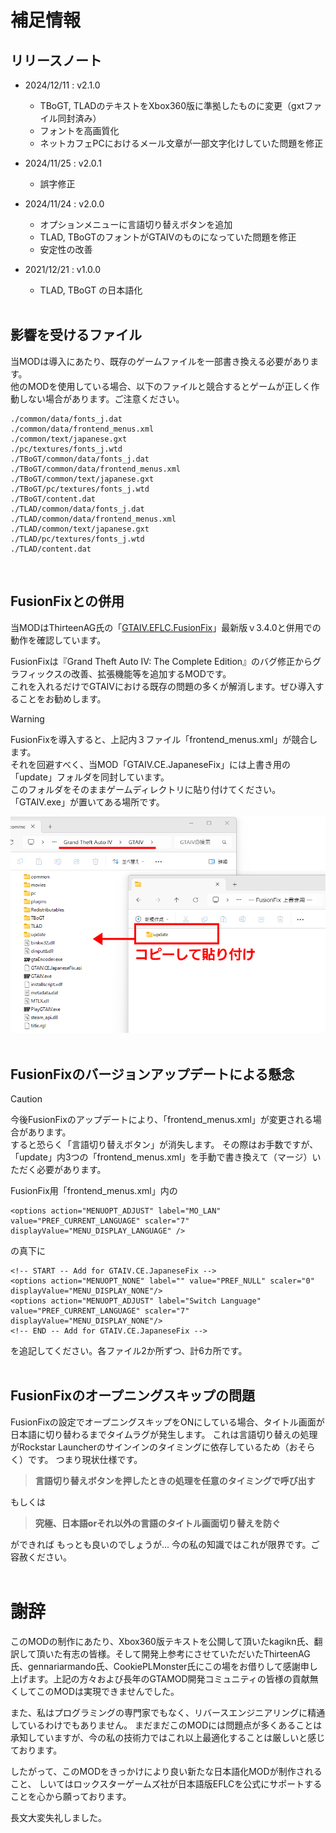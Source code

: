 # 補足情報

## リリースノート
- 2024/12/11 : v2.1.0
  - TBoGT, TLADのテキストをXbox360版に準拠したものに変更（gxtファイル同封済み）
  - フォントを高画質化
  - ネットカフェPCにおけるメール文章が一部文字化けしていた問題を修正


- 2024/11/25 : v2.0.1
  - 誤字修正


- 2024/11/24 : v2.0.0
  - オプションメニューに言語切り替えボタンを追加
  - TLAD, TBoGTのフォントがGTAIVのものになっていた問題を修正
  - 安定性の改善


- 2021/12/21 : v1.0.0
  - TLAD, TBoGT の日本語化
<br><br>

## 影響を受けるファイル
当MODは導入にあたり、既存のゲームファイルを一部書き換える必要があります。  
他のMODを使用している場合、以下のファイルと競合するとゲームが正しく作動しない場合があります。ご注意ください。

```
./common/data/fonts_j.dat
./common/data/frontend_menus.xml
./common/text/japanese.gxt
./pc/textures/fonts_j.wtd
./TBoGT/common/data/fonts_j.dat
./TBoGT/common/data/frontend_menus.xml
./TBoGT/common/text/japanese.gxt
./TBoGT/pc/textures/fonts_j.wtd
./TBoGT/content.dat
./TLAD/common/data/fonts_j.dat
./TLAD/common/data/frontend_menus.xml
./TLAD/common/text/japanese.gxt
./TLAD/pc/textures/fonts_j.wtd
./TLAD/content.dat
```
<br>

## FusionFixとの併用
当MODはThirteenAG氏の「[GTAIV.EFLC.FusionFix](https://github.com/ThirteenAG/GTAIV.EFLC.FusionFix)」最新版ｖ3.4.0と併用での動作を確認しています。

FusionFixは『Grand Theft Auto IV: The Complete Edition』のバグ修正からグラフィックスの改善、拡張機能等を追加するMODです。  
これを入れるだけでGTAIVにおける既存の問題の多くが解消します。ぜひ導入することをお勧めします。

> [!WARNING]
> FusionFixを導入すると、上記内３ファイル「frontend_menus.xml」が競合します。  
> それを回避すべく、当MOD「GTAIV.CE.JapaneseFix」には上書き用の「update」フォルダを同封しています。  
> このフォルダをそのままゲームディレクトリに貼り付けてください。「GTAIV.exe」が置いてある場所です。

![](./img/i_cap_03.png?raw=true)
<br><br>

## FusionFixのバージョンアップデートによる懸念
> [!CAUTION]
> 今後FusionFixのアップデートにより、「frontend_menus.xml」が変更される場合があります。  
> すると恐らく「言語切り替えボタン」が消失します。
> その際はお手数ですが、「update」内3つの「frontend_menus.xml」を手動で書き換えて（マージ）いただく必要があります。

FusionFix用「frontend_menus.xml」内の
```
<options action="MENUOPT_ADJUST" label="MO_LAN" value="PREF_CURRENT_LANGUAGE" scaler="7" displayValue="MENU_DISPLAY_LANGUAGE" />
```
の真下に
```
<!-- START -- Add for GTAIV.CE.JapaneseFix -->
<options action="MENUOPT_NONE" label="" value="PREF_NULL" scaler="0" displayValue="MENU_DISPLAY_NONE"/>
<options action="MENUOPT_ADJUST" label="Switch Language" value="PREF_CURRENT_LANGUAGE" scaler="7" displayValue="MENU_DISPLAY_NONE"/>
<!-- END -- Add for GTAIV.CE.JapaneseFix -->
```
を追記してください。各ファイル2か所ずつ、計6カ所です。
<br><br>

## FusionFixのオープニングスキップの問題
FusionFixの設定でオープニングスキップをONにしている場合、タイトル画面が日本語に切り替わるまでタイムラグが発生します。
これは言語切り替えの処理がRockstar Launcherのサインインのタイミングに依存しているため（おそらく）です。
つまり現状仕様です。

> **言語切り替えボタンを押したときの処理を任意のタイミングで呼び出す**

もしくは
> **究極、日本語orそれ以外の言語のタイトル画面切り替えを防ぐ**  

ができれば
もっとも良いのでしょうが...
今の私の知識ではこれが限界です。ご容赦ください。<br><br>


# 謝辞
このMODの制作にあたり、Xbox360版テキストを公開して頂いたkagikn氏、翻訳して頂いた有志の皆様。そして開発上参考にさせていただいたThirteenAG氏、gennariarmando氏、CookiePLMonster氏にこの場をお借りして感謝申し上げます。上記の方々および長年のGTAMOD開発コミュニティの皆様の貢献無くしてこのMODは実現できませんでした。

また、私はプログラミングの専門家でもなく、リバースエンジニアリングに精通しているわけでもありません。
まだまだこのMODには問題点が多くあることは承知していますが、今の私の技術力ではこれ以上最適化することは厳しいと感じております。 

したがって、このMODをきっかけにより良い新たな日本語化MODが制作されること、
しいてはロックスターゲームズ社が日本語版EFLCを公式にサポートすることを心から願っております。  

長文大変失礼しました。



